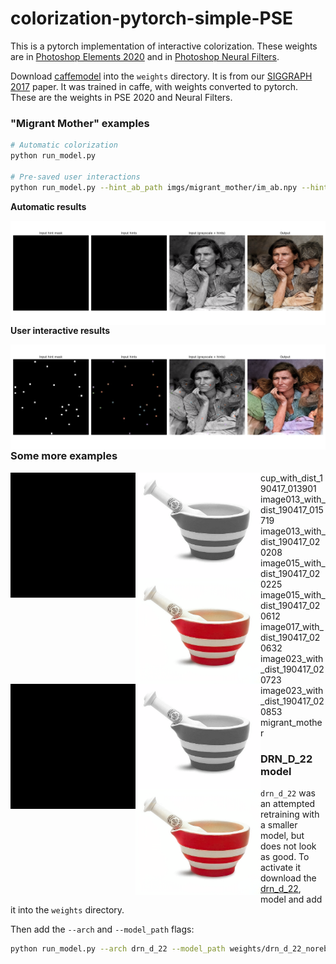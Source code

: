 # colorization-pytorch-simple-PSE

This is a pytorch implementation of interactive colorization. These weights are in [Photoshop Elements 2020](http://video.tv.adobe.com/v/28291) and in [Photoshop Neural Filters](https://www.youtube.com/watch?v=iJs_nqu8P08).

Download [caffemodel](https://adobe-my.sharepoint.com/personal/rizhang_adobe_com/_layouts/15/guestaccess.aspx?guestaccesstoken=%2FgYfjXcZyCI4LOa%2B%2FHQrNTIH7m6gZooZBvrmmEjmmjc%3D&docid=2_0c3194addb7254cceb54c4dcca53adc53&rev=1&e=M94V1G) into the `weights` directory. It is from our [SIGGRAPH 2017](https://richzhang.github.io/ideepcolor/) paper. It was trained in caffe, with weights converted to pytorch. These are the weights in PSE 2020 and Neural Filters.

### "Migrant Mother" examples

```bash
# Automatic colorization
python run_model.py

# Pre-saved user interactions
python run_model.py --hint_ab_path imgs/migrant_mother/im_ab.npy --hint_mask_path imgs/migrant_mother/im_mask.npy
```

**Automatic results**

<img src='resources/example_auto.png' align="left">

**User interactive results**

<img src='resources/example_inter.png' align="left">


### Some more examples

<img src='imgs/cup_with_dist_190417_013831/input_ab.png' align="left" width=200>
<img src='imgs/cup_with_dist_190417_013831/input_fullres.png' align="left" width=200>
<img src='imgs/cup_with_dist_190417_013831/ours_fullres.png' align="left" width=200>  

<img src='imgs/cup_with_dist_190417_013831/input_ab.png' align="left" width=200>
<img src='imgs/cup_with_dist_190417_013831/input_fullres.png' align="left" width=200>
<img src='imgs/cup_with_dist_190417_013831/ours_fullres.png' align="left" width=200>  

cup_with_dist_190417_013901
image013_with_dist_190417_015719
image013_with_dist_190417_020208
image015_with_dist_190417_020225
image015_with_dist_190417_020612
image017_with_dist_190417_020632
image023_with_dist_190417_020723
image023_with_dist_190417_020853
migrant_mother


### DRN_D_22 model

`drn_d_22` was an attempted retraining with a smaller model, but does not look as good. To activate it download the [drn_d_22](https://adobe-my.sharepoint.com/personal/rizhang_adobe_com/_layouts/15/guestaccess.aspx?guestaccesstoken=JGrVwgOjq2efK9%2FT1r2jyC0WZFMErSoE%2FQLzF1QDKT0%3D&docid=2_0c81bc71866df4cbcbff6337bcb54c46d&rev=1&e=M5GHRS), model and add it into the `weights` directory.

Then add the `--arch` and `--model_path` flags:

```bash
python run_model.py --arch drn_d_22 --model_path weights/drn_d_22_norebal_ep150.pth
```


